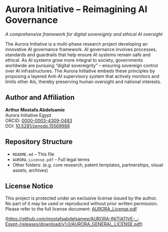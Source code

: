 # Aurora Initiative – Reimagining AI Governance  
*A comprehensive framework for digital sovereignty and ethical AI oversight*

The Aurora Initiative is a multi-phase research project developing an innovative AI governance framework. AI governance involves processes, standards and guardrails that help ensure AI systems remain safe and ethical. As AI systems grow more integral to society, governments worldwide are pursuing “digital sovereignty” – ensuring sovereign control over AI infrastructures. The Aurora Initiative embeds these principles by proposing a layered Anti-AI supervisory system that actively monitors and limits other AIs, thereby preserving human oversight and national interests.

## Author and Affiliation  
**Arthur Mostafa Abdelsamie**  
Aurora Initiative Egypt  
ORCID: [0000-0003-4309-0483](https://orcid.org/0000-0003-4309-0483)  
DOI: [10.5281/zenodo.15569988](https://doi.org/10.5281/zenodo.15569988)

## Repository Structure  
- `README.md` – This file  
- `AURORA_License.pdf` – Full legal terms  
- Other folders: (e.g. core research, patent templates, partnerships, visual assets, archives)

## License Notice  
This project is protected under an exclusive license issued by the author.  
No part of it may be used or reproduced without prior written permission.  
Please refer to the full license document: [AURORA_License.pdf](./AURORA_License.pdf)

(https://github.com/mostafaabdelsamee/AURORA-INITIATIVE-_-Egypt-/releases/download/v1.0/AURORA_GENERAL_LICENSE.pdf)